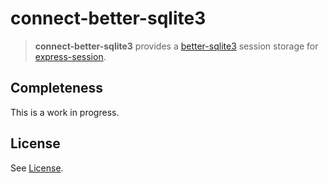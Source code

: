 # connect-better-sqlite3

> **connect-better-sqlite3** provides a
> [better-sqlite3](https://github.com/JoshuaWise/better-sqlite3/) session
> storage for [express-session](https://github.com/expressjs/session).

## Completeness

This is a work in progress.

## License

See [License](./LICENSE).
